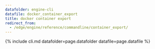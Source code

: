 ```yaml
---
datafolder: engine-cli
datafile: docker_container_export
title: docker container export
redirect_from:
  - /edge/engine/reference/commandline/container_export/
---
```

<!--
This page is automatically generated from Docker's source code. If you want to
suggest a change to the text that appears here, open a ticket or pull request
in the source repository on GitHub:

https://github.com/docker/cli
-->

{% include cli.md datafolder=page.datafolder datafile=page.datafile %}
